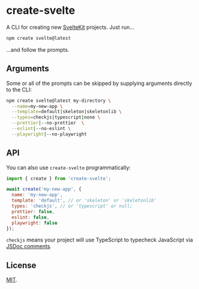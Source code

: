 # create-svelte

A CLI for creating new [SvelteKit](https://kit.svelte.dev) projects. Just run...

```bash
npm create svelte@latest
```

...and follow the prompts.

## Arguments

Some or all of the prompts can be skipped by supplying arguments directly to the CLI:

```bash
npm create svelte@latest my-directory \
  --name=my-new-app \
  --template=default|skeleton|skeletonlib \
  --types=checkjs|typescript|none \
  --prettier|--no-prettier  \
  --eslint|--no-eslint \
  --playwright|--no-playwright
```

## API

You can also use `create-svelte` programmatically:

```js
import { create } from 'create-svelte';

await create('my-new-app', {
  name: 'my-new-app',
  template: 'default', // or 'skeleton' or 'skeletonlib'
  types: 'checkjs', // or 'typescript' or null;
  prettier: false,
  eslint: false,
  playwright: false
});
```

`checkjs` means your project will use TypeScript to typecheck JavaScript via [JSDoc comments](https://www.typescriptlang.org/docs/handbook/jsdoc-supported-types.html).

## License

[MIT](../../LICENSE).
